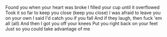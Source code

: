 Found you when your heart was broke
I filled your cup until it overflowed
Took it so far to keep you close (keep you close)
I was afraid to leave you on your own
I said I'd catch you if you fall
And if they laugh, then fuck 'em all (all)
And then I got you off your knees
Put you right back on your feet
Just so you could take advantage of me